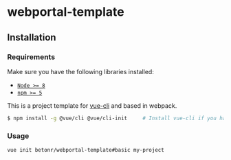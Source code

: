 # webportal-template

## Installation

### Requirements

Make sure you have the following libraries installed:

- [`Node >= 8`](https://nodejs.org/en/)
- [`npm >= 5`](https://www.npmjs.com/get-npm)

This is a project template for [vue-cli](https://cli.vuejs.org/) and based in webpack.

``` bash
$ npm install -g @vue/cli @vue/cli-init     # Install vue-cli if you haven't already
```

### Usage

``` bash
vue init betonr/webportal-template#basic my-project
```
